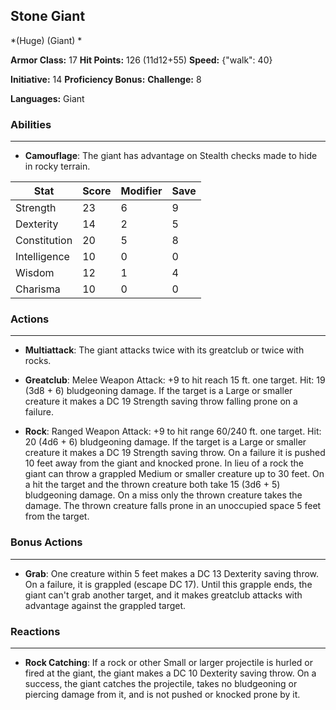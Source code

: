 ## Stone Giant
*(Huge) (Giant) *

**Armor Class:** 17
**Hit Points:** 126 (11d12+55)
**Speed:** {"walk": 40}

**Initiative:** 14
**Proficiency Bonus:**
**Challenge:** 8

**Languages:** Giant

### Abilities
 --- 
- **Camouflage**: The giant has advantage on Stealth checks made to hide in rocky terrain.



| Stat | Score | Modifier | Save |
| ---- | ---- | ---- | ---- |
| Strength | 23 | 6 | 9 |
| Dexterity | 14 | 2 | 5 |
| Constitution | 20 | 5 | 8 |
| Intelligence | 10 | 0 | 0 |
| Wisdom | 12 | 1 | 4 |
| Charisma | 10 | 0 | 0 |

### Actions
 --- 
- **Multiattack**: The giant attacks twice with its greatclub or twice with rocks.

- **Greatclub**: Melee Weapon Attack: +9 to hit  reach 15 ft.  one target. Hit: 19 (3d8 + 6) bludgeoning damage. If the target is a Large or smaller creature  it makes a DC 19 Strength saving throw  falling prone on a failure.

- **Rock**: Ranged Weapon Attack: +9 to hit  range 60/240 ft.  one target. Hit: 20 (4d6 + 6) bludgeoning damage. If the target is a Large or smaller creature  it makes a DC 19 Strength saving throw. On a failure  it is pushed 10 feet away from the giant and knocked prone. In lieu of a rock  the giant can throw a grappled Medium or smaller creature up to 30 feet. On a hit  the target and the thrown creature both take 15 (3d6 + 5) bludgeoning damage. On a miss  only the thrown creature takes the damage. The thrown creature falls prone in an unoccupied space 5 feet from the target.

### Bonus Actions
 --- 
- **Grab**: One creature within 5 feet makes a DC 13 Dexterity saving throw. On a failure, it is grappled (escape DC 17). Until this grapple ends, the giant can't grab another target, and it makes greatclub attacks with advantage against the grappled target.

### Reactions
 --- 
- **Rock Catching**: If a rock or other Small or larger projectile is hurled or fired at the giant, the giant makes a DC 10 Dexterity saving throw. On a success, the giant catches the projectile, takes no bludgeoning or piercing damage from it, and is not pushed or knocked prone by it.

